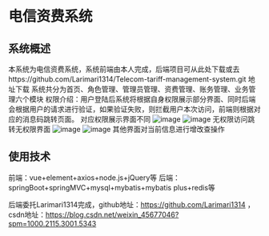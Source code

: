 # 电信资费系统
## 系统概述
本系统为电信资费系统，系统前端由本人完成，后端项目可从此处下载或去https://github.com/Larimari1314/Telecom-tariff-management-system.git 地址下载
系统共分为首页、角色管理、管理员管理、资费管理、账务管理、业务管理六个模块
权限介绍：用户登陆后系统将根据自身权限展示部分界面、同时后端会根据用户的请求进行验证，如果验证失败，则拦截用户本次访问，前端则根据对应的消息码跳转页面。
对应权限展示界面不同
![image](https://user-images.githubusercontent.com/104745406/190838092-84b3ebde-7b6c-4a08-bcf5-ea98d23496ae.png)
![image](https://user-images.githubusercontent.com/104745406/190838121-d78a178e-c881-40c6-a987-49a832aebf63.png)
无权限访问跳转无权限界面
![image](https://user-images.githubusercontent.com/104745406/190838157-2a1812b1-1800-4914-bf47-a54ce369d40d.png)
![image](https://user-images.githubusercontent.com/104745406/190838184-265c0b1b-d4ac-42e3-84ef-c3d771bad9b6.png)
其他界面对当前信息进行增改查操作

## 使用技术
前端：vue+element+axios+node.js+jQuery等
后端：springBoot+springMVC+mysql+mybatis+mybatis plus+redis等

后端委托Larimari1314完成，github地址：https://github.com/Larimari1314 ，csdn地址：https://blog.csdn.net/weixin_45677046?spm=1000.2115.3001.5343
